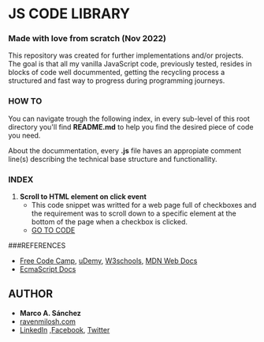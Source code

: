 # JS CODE LIBRARY
### Made with love from scratch (Nov 2022)
This repository was created for further implementations and/or projects.
The goal is that all my vanilla JavaScript code, previously tested,
resides in blocks of code well docummented, getting the recycling process
a structured and fast way to progress during programming journeys. 

### HOW TO
You can navigate trough the following index, in every sub-level of this
root directory you'll find __**README.md**__ to help you find the desired
piece of code you need.

About the docummentation, every __**.js**__ file haves an appropiate comment
line(s) describing the technical base structure and functionallity.

### INDEX

1. **Scroll to HTML element on click event**
	- This code snippet was writted for a web page full of checkboxes and the requirement was to scroll down to a specific element at the bottom of the page when a checkbox is clicked.
	- [GO TO CODE](https://github.com/MarcoAntonioSanchez/JS_Library/tree/main/functions/scroll_to_element_on_click_event)

###REFERENCES

- [Free Code Camp](https://www.freecodecamp.org/), [uDemy](https://www.udemy.com/), [W3schools](https://www.w3schools.com/), [MDN Web Docs](https://developer.mozilla.org/)
- [EcmaScript Docs](https://262.ecma-international.org/5.1/)

## AUTHOR

- __**Marco A. Sánchez**__
- [ravenmilosh.com](https://www.ravenmilosh.com/)
- [LinkedIn](https://linkedin.com/in/marco-a-sanchez/) ,[Facebook](https://facebook.com/RavenDMilosh/), [Twitter](https://twitter.com/@ravenmilosh)
